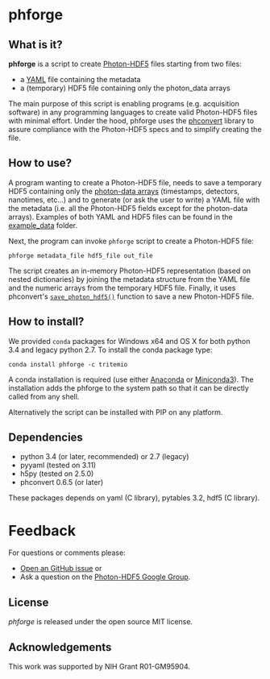 # phforge

## What is it?

**phforge** is a script to create [Photon-HDF5](http://photon-hdf5.org/) files
starting from two files:

- a [YAML](https://en.wikipedia.org/wiki/YAML) file containing the metadata
- a (temporary) HDF5 file containing only the photon_data arrays

The main purpose of this script is enabling programs (e.g. acquisition
software) in any programming languages to create valid Photon-HDF5 files
with minimal effort. Under the hood, phforge uses the [phconvert](http://photon-hdf5.github.io/phconvert/) library to
assure compliance with the Photon-HDF5 specs and to simplify
creating the file.

## How to use?

A program wanting to create a Photon-HDF5 file, needs to save a temporary HDF5
containing only the
[photon-data arrays](http://photon-hdf5.readthedocs.org/en/latest/phdata.html#photon-data-group)
(timestamps, detectors, nanotimes, etc...) and to generate (or ask the user
to write) a YAML file with the metadata (i.e. all the Photon-HDF5 fields
except for the photon-data arrays). Examples of both YAML and HDF5 files
can be found in the [example_data](https://github.com/tritemio/phforge/tree/master/example_data)
folder.

Next, the program can invoke `phforge` script to create a Photon-HDF5 file:

```
phforge metadata_file hdf5_file out_file
```

The script creates an in-memory Photon-HDF5 representation (based on
nested dictionaries) by joining the metadata structure from the
YAML file and the numeric arrays from the temporary HDF5 file.
Finally, it uses phconvert's [`save_photon_hdf5()`](http://phconvert.readthedocs.org/en/latest/hdf5.html#phconvert.hdf5.save_photon_hdf5)
function to save a new Photon-HDF5 file.

## How to install?

We provided `conda` packages for Windows x64 and OS X for both python 3.4 and legacy python 2.7.
To install the conda package type:

```
conda install phforge -c tritemio
```

A conda installation is required (use either [Anaconda](https://www.continuum.io/downloads) 
or [Miniconda3](http://conda.pydata.org/miniconda.html)). 
The installation adds the phforge to the system path so that it
can be directly called from any shell.

Alternatively the script can be installed with PIP on any platform.

## Dependencies

- python 3.4 (or later, recommended) or 2.7 (legacy)
- pyyaml (tested on 3.11)
- h5py (tested on 2.5.0)
- phconvert 0.6.5 (or later)

These packages depends on yaml (C library), pytables 3.2, hdf5 (C library).

# Feedback

For questions or comments please:

- [Open an GitHub issue](https://github.com/Photon-HDF5/phforge/issues) or
- Ask a question on the [Photon-HDF5 Google Group](https://groups.google.com/forum/#!forum/photon-hdf5).
 
## License

*phforge* is released under the open source MIT license.

## Acknowledgements
This work was supported by NIH Grant R01-GM95904.
